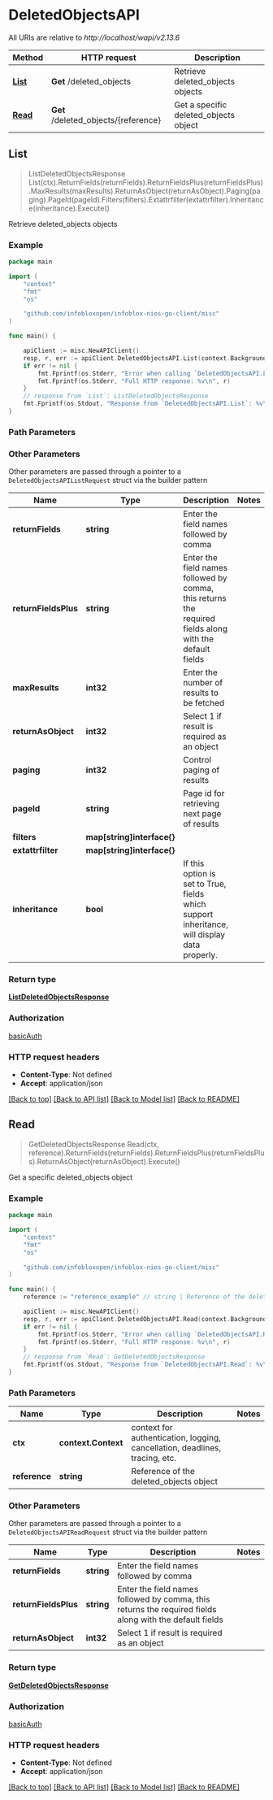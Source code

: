 # DeletedObjectsAPI

All URIs are relative to *http://localhost/wapi/v2.13.6*

Method | HTTP request | Description
------------- | ------------- | -------------
[**List**](DeletedObjectsAPI.md#List) | **Get** /deleted_objects | Retrieve deleted_objects objects
[**Read**](DeletedObjectsAPI.md#Read) | **Get** /deleted_objects/{reference} | Get a specific deleted_objects object



## List

> ListDeletedObjectsResponse List(ctx).ReturnFields(returnFields).ReturnFieldsPlus(returnFieldsPlus).MaxResults(maxResults).ReturnAsObject(returnAsObject).Paging(paging).PageId(pageId).Filters(filters).Extattrfilter(extattrfilter).Inheritance(inheritance).Execute()

Retrieve deleted_objects objects



### Example

```go
package main

import (
	"context"
	"fmt"
	"os"

	"github.com/infobloxopen/infoblox-nios-go-client/misc"
)

func main() {

	apiClient := misc.NewAPIClient()
	resp, r, err := apiClient.DeletedObjectsAPI.List(context.Background()).Execute()
	if err != nil {
		fmt.Fprintf(os.Stderr, "Error when calling `DeletedObjectsAPI.List``: %v\n", err)
		fmt.Fprintf(os.Stderr, "Full HTTP response: %v\n", r)
	}
	// response from `List`: ListDeletedObjectsResponse
	fmt.Fprintf(os.Stdout, "Response from `DeletedObjectsAPI.List`: %v\n", resp)
}
```

### Path Parameters



### Other Parameters

Other parameters are passed through a pointer to a `DeletedObjectsAPIListRequest` struct via the builder pattern


Name | Type | Description  | Notes
------------- | ------------- | ------------- | -------------
**returnFields** | **string** | Enter the field names followed by comma | 
**returnFieldsPlus** | **string** | Enter the field names followed by comma, this returns the required fields along with the default fields | 
**maxResults** | **int32** | Enter the number of results to be fetched | 
**returnAsObject** | **int32** | Select 1 if result is required as an object | 
**paging** | **int32** | Control paging of results | 
**pageId** | **string** | Page id for retrieving next page of results | 
**filters** | **map[string]interface{}** |  | 
**extattrfilter** | **map[string]interface{}** |  | 
**inheritance** | **bool** | If this option is set to True, fields which support inheritance, will display data properly. | 

### Return type

[**ListDeletedObjectsResponse**](ListDeletedObjectsResponse.md)

### Authorization

[basicAuth](../README.md#basicAuth)

### HTTP request headers

- **Content-Type**: Not defined
- **Accept**: application/json

[[Back to top]](#) [[Back to API list]](../README.md#documentation-for-api-endpoints)
[[Back to Model list]](../README.md#documentation-for-models)
[[Back to README]](../README.md)


## Read

> GetDeletedObjectsResponse Read(ctx, reference).ReturnFields(returnFields).ReturnFieldsPlus(returnFieldsPlus).ReturnAsObject(returnAsObject).Execute()

Get a specific deleted_objects object



### Example

```go
package main

import (
	"context"
	"fmt"
	"os"

	"github.com/infobloxopen/infoblox-nios-go-client/misc"
)

func main() {
	reference := "reference_example" // string | Reference of the deleted_objects object

	apiClient := misc.NewAPIClient()
	resp, r, err := apiClient.DeletedObjectsAPI.Read(context.Background(), reference).Execute()
	if err != nil {
		fmt.Fprintf(os.Stderr, "Error when calling `DeletedObjectsAPI.Read``: %v\n", err)
		fmt.Fprintf(os.Stderr, "Full HTTP response: %v\n", r)
	}
	// response from `Read`: GetDeletedObjectsResponse
	fmt.Fprintf(os.Stdout, "Response from `DeletedObjectsAPI.Read`: %v\n", resp)
}
```

### Path Parameters


Name | Type | Description  | Notes
------------- | ------------- | ------------- | -------------
**ctx** | **context.Context** | context for authentication, logging, cancellation, deadlines, tracing, etc.
**reference** | **string** | Reference of the deleted_objects object | 

### Other Parameters

Other parameters are passed through a pointer to a `DeletedObjectsAPIReadRequest` struct via the builder pattern


Name | Type | Description  | Notes
------------- | ------------- | ------------- | -------------
**returnFields** | **string** | Enter the field names followed by comma | 
**returnFieldsPlus** | **string** | Enter the field names followed by comma, this returns the required fields along with the default fields | 
**returnAsObject** | **int32** | Select 1 if result is required as an object | 

### Return type

[**GetDeletedObjectsResponse**](GetDeletedObjectsResponse.md)

### Authorization

[basicAuth](../README.md#basicAuth)

### HTTP request headers

- **Content-Type**: Not defined
- **Accept**: application/json

[[Back to top]](#) [[Back to API list]](../README.md#documentation-for-api-endpoints)
[[Back to Model list]](../README.md#documentation-for-models)
[[Back to README]](../README.md)

